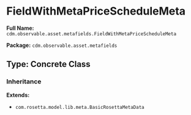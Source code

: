 # FieldWithMetaPriceScheduleMeta

**Full Name:** `cdm.observable.asset.metafields.FieldWithMetaPriceScheduleMeta`

**Package:** `cdm.observable.asset.metafields`

## Type: Concrete Class

### Inheritance

**Extends:**
- `com.rosetta.model.lib.meta.BasicRosettaMetaData`

